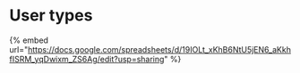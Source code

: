 # User types

{% embed url="https://docs.google.com/spreadsheets/d/19IOLt_xKhB6NtU5jEN6_aKkhfISRM_yqDwixm_ZS6Ag/edit?usp=sharing" %}

